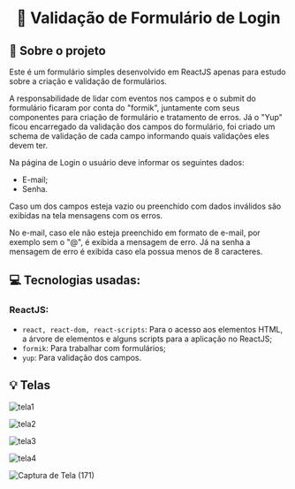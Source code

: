 <h1 align="center">
  📄 Validação de Formulário de Login
</h1>


## :rocket: Sobre o projeto
Este é um formulário simples desenvolvido em ReactJS apenas para estudo sobre a criação e validação de formulários.

A responsabilidade de lidar com eventos nos campos e o submit do formulário ficaram por conta do "formik", juntamente com seus componentes para criação de formulário e tratamento de erros.
Já o "Yup" ficou encarregado da validação dos campos do formulário, foi criado um schema de validação de cada campo informando quais validações eles devem ter.

Na página de Login o usuário deve informar os seguintes dados:
- E-mail;
- Senha.

Caso um dos campos esteja vazio ou preenchido com dados inválidos são exibidas na tela mensagens com os erros. 

No e-mail, caso ele não esteja preenchido em formato de e-mail, por exemplo sem o "@", é exibida a mensagem de erro.
Já na senha a mensagem de erro é exibida caso ela possua menos de 8 caracteres.



## :computer: Tecnologias usadas:

### ReactJS:

- `react, react-dom, react-scripts`: Para o acesso aos elementos HTML, a árvore de elementos e alguns scripts para a aplicação no ReactJS;
- `formik`: Para trabalhar com formulários;
- `yup`: Para validação dos campos.


## :bulb: Telas


![tela1](https://user-images.githubusercontent.com/23708544/89242147-37425380-d5d7-11ea-8f59-22748c3d7fdc.png)

![tela2](https://user-images.githubusercontent.com/23708544/89242148-37425380-d5d7-11ea-998e-9b9f3bbed0d0.png)

![tela3](https://user-images.githubusercontent.com/23708544/89242150-37daea00-d5d7-11ea-86a7-0a86ddfdf7cd.png)

![tela4](https://user-images.githubusercontent.com/23708544/89242151-38738080-d5d7-11ea-8d6e-8fad57034139.png)

![Captura de Tela (171)](https://user-images.githubusercontent.com/23708544/89242141-34dff980-d5d7-11ea-98b8-6e6b6cb96ee4.png)


